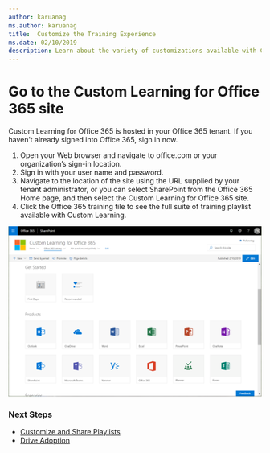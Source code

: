 ```yaml
---
author: karuanag
ms.author: karuanag
title:  Customize the Training Experience
ms.date: 02/10/2019
description: Learn about the variety of customizations available with Custom Learning for Office 365
---
```


# Go to the Custom Learning for Office 365 site

Custom Learning for Office 365 is hosted in your Office 365 tenant. If you haven’t already signed into Office 365, sign in now. 
1.	Open your Web browser and navigate to office.com or your organization’s sign-in location. 
2.	Sign in with your user name and password.
3. 	Navigate to the location of the site using the URL supplied by your tenant administrator, or 
you can select SharePoint from the Office 365 Home page, and then select the Custom Learning for Office 365 site. 
5. Click the Office 365 training tile to see the full suite of training playlist available with Custom Learning. 

![cg_goto.png](media/cg_goto.png)

### Next Steps

- [Customize and Share Playlists](customplaylist.md)
- [Drive Adoption](driveadoption.md) 